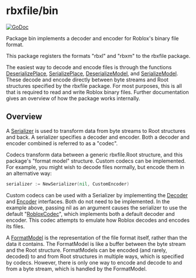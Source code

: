# rbxfile/bin

[![GoDoc](https://godoc.org/github.com/RobloxAPI/rbxfile/bin?status.png)](https://godoc.org/github.com/RobloxAPI/rbxfile/bin)

Package bin implements a decoder and encoder for Roblox's binary file format.

This package registers the formats "rbxl" and "rbxm" to the rbxfile package.

The easiest way to decode and encode files is through the functions
[DeserializePlace][dserp], [SerializePlace][serp], [DeserializeModel][dserm],
and [SerializeModel][serm]. These decode and encode directly between byte
streams and Root structures specified by the rbxfile package. For most
purposes, this is all that is required to read and write Roblox binary files.
Further documentation gives an overview of how the package works internally.

## Overview

A [Serializer][serzr] is used to transform data from byte streams to Root
structures and back. A serializer specifies a decoder and encoder. Both a
decoder and encoder combined is referred to as a "codec".

Codecs transform data between a generic rbxfile.Root structure, and this
package's "format model" structure. Custom codecs can be implemented. For
example, you might wish to decode files normally, but encode them in an
alternative way:

```go
serializer := NewSerializer(nil, CustomEncoder)
```

Custom codecs can be used with a Serializer by implementing the
[Decoder][decr] and [Encoder][encr] interfaces. Both do not need to be
implemented. In the example above, passing nil as an argument causes the
serializer to use the default "[RobloxCodec][roco]", which implements both a
default decoder and encoder. This codec attempts to emulate how Roblox decodes
and encodes its files.

A [FormatModel][fmtm] is the representation of the file format itself, rather
than the data it contains. The FormatModel is like a buffer between the byte
stream and the Root structure. FormatModels can be encoded (and rarely,
decoded) to and from Root structures in multiple ways, which is specified by
codecs. However, there is only one way to encode and decode to and from a byte
stream, which is handled by the FormatModel.

[dserp]: https://godoc.org/github.com/RobloxAPI/rbxfile/bin#DeserializePlace
[serp]: https://godoc.org/github.com/RobloxAPI/rbxfile/bin#SerializePlace
[dserm]: https://godoc.org/github.com/RobloxAPI/rbxfile/bin#DeserializeModel
[serm]: https://godoc.org/github.com/RobloxAPI/rbxfile/bin#SerializeModel

[rbxfile]: https://godoc.org/github.com/RobloxAPI/rbxfile
[root]: https://godoc.org/github.com/RobloxAPI/rbxfile#Root
[serzr]: https://godoc.org/github.com/RobloxAPI/rbxfile/bin#Serializer
[decr]: https://godoc.org/github.com/RobloxAPI/rbxfile/bin#Decoder
[encr]: https://godoc.org/github.com/RobloxAPI/rbxfile/bin#Encoder
[roco]: https://godoc.org/github.com/RobloxAPI/rbxfile/bin#RobloxCodec
[fmtm]: https://godoc.org/github.com/RobloxAPI/rbxfile/bin#FormatModel
